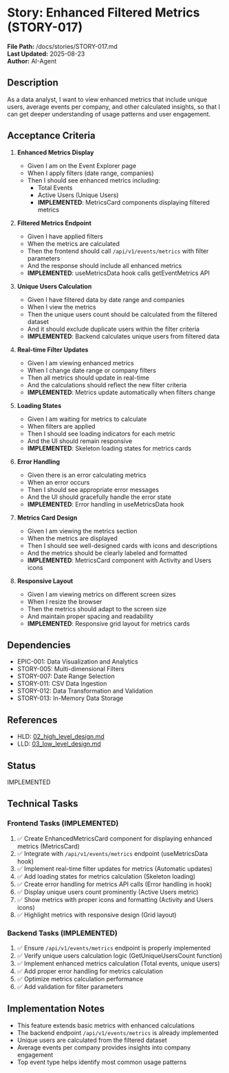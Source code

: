 # Story: Enhanced Filtered Metrics (STORY-017)

**File Path:** /docs/stories/STORY-017.md  
**Last Updated:** 2025-08-23  
**Author:** AI-Agent  

## Description
As a data analyst, I want to view enhanced metrics that include unique users, average events per company, and other calculated insights, so that I can get deeper understanding of usage patterns and user engagement.

## Acceptance Criteria
1. **Enhanced Metrics Display**
   - Given I am on the Event Explorer page
   - When I apply filters (date range, companies)
   - Then I should see enhanced metrics including:
     - Total Events
     - Active Users (Unique Users)
     - **IMPLEMENTED**: MetricsCard components displaying filtered metrics

2. **Filtered Metrics Endpoint**
   - Given I have applied filters
   - When the metrics are calculated
   - Then the frontend should call `/api/v1/events/metrics` with filter parameters
   - And the response should include all enhanced metrics
   - **IMPLEMENTED**: useMetricsData hook calls getEventMetrics API

3. **Unique Users Calculation**
   - Given I have filtered data by date range and companies
   - When I view the metrics
   - Then the unique users count should be calculated from the filtered dataset
   - And it should exclude duplicate users within the filter criteria
   - **IMPLEMENTED**: Backend calculates unique users from filtered data

4. **Real-time Filter Updates**
   - Given I am viewing enhanced metrics
   - When I change date range or company filters
   - Then all metrics should update in real-time
   - And the calculations should reflect the new filter criteria
   - **IMPLEMENTED**: Metrics update automatically when filters change

5. **Loading States**
   - Given I am waiting for metrics to calculate
   - When filters are applied
   - Then I should see loading indicators for each metric
   - And the UI should remain responsive
   - **IMPLEMENTED**: Skeleton loading states for metrics cards

6. **Error Handling**
   - Given there is an error calculating metrics
   - When an error occurs
   - Then I should see appropriate error messages
   - And the UI should gracefully handle the error state
   - **IMPLEMENTED**: Error handling in useMetricsData hook

7. **Metrics Card Design**
   - Given I am viewing the metrics section
   - When the metrics are displayed
   - Then I should see well-designed cards with icons and descriptions
   - And the metrics should be clearly labeled and formatted
   - **IMPLEMENTED**: MetricsCard component with Activity and Users icons

8. **Responsive Layout**
   - Given I am viewing metrics on different screen sizes
   - When I resize the browser
   - Then the metrics should adapt to the screen size
   - And maintain proper spacing and readability
   - **IMPLEMENTED**: Responsive grid layout for metrics cards

## Dependencies
- EPIC-001: Data Visualization and Analytics
- STORY-005: Multi-dimensional Filters
- STORY-007: Date Range Selection
- STORY-011: CSV Data Ingestion
- STORY-012: Data Transformation and Validation
- STORY-013: In-Memory Data Storage

## References
- HLD: [02_high_level_design.md](../02_high_level_design.md#module-frontend-application-frontend-001)
- LLD: [03_low_level_design.md](../03_low_level_design.md#component-frontend-react-application-frontend-001)

## Status
IMPLEMENTED

## Technical Tasks

### Frontend Tasks (IMPLEMENTED)
1. ✅ Create EnhancedMetricsCard component for displaying enhanced metrics (MetricsCard)
2. ✅ Integrate with `/api/v1/events/metrics` endpoint (useMetricsData hook)
3. ✅ Implement real-time filter updates for metrics (Automatic updates)
4. ✅ Add loading states for metrics calculation (Skeleton loading)
5. ✅ Create error handling for metrics API calls (Error handling in hook)
6. ✅ Display unique users count prominently (Active Users metric)
7. ✅ Show metrics with proper icons and formatting (Activity and Users icons)
8. ✅ Highlight metrics with responsive design (Grid layout)

### Backend Tasks (IMPLEMENTED)
1. ✅ Ensure `/api/v1/events/metrics` endpoint is properly implemented
2. ✅ Verify unique users calculation logic (GetUniqueUsersCount function)
3. ✅ Implement enhanced metrics calculation (Total events, unique users)
4. ✅ Add proper error handling for metrics calculation
5. ✅ Optimize metrics calculation performance
6. ✅ Add validation for filter parameters

## Implementation Notes
- This feature extends basic metrics with enhanced calculations
- The backend endpoint `/api/v1/events/metrics` is already implemented
- Unique users are calculated from the filtered dataset
- Average events per company provides insights into company engagement
- Top event type helps identify most common usage patterns
